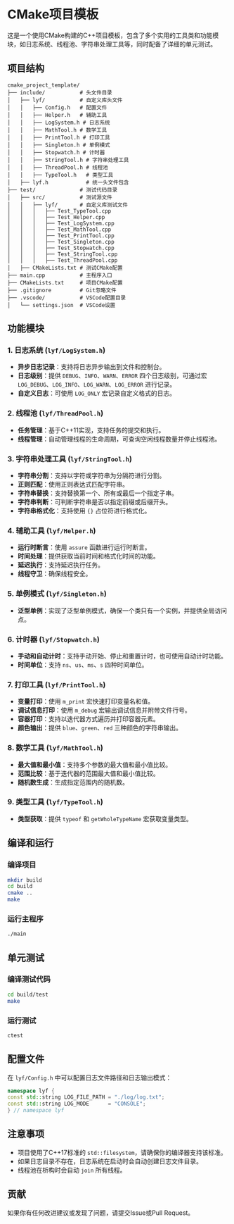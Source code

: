 # CMake项目模板

这是一个使用CMake构建的C++项目模板，包含了多个实用的工具类和功能模块，如日志系统、线程池、字符串处理工具等，同时配备了详细的单元测试。

## 项目结构
```
cmake_project_template/
├── include/           # 头文件目录
│   ├── lyf/           # 自定义库头文件
│   │   ├── Config.h   # 配置文件
│   │   ├── Helper.h   # 辅助工具
│   │   ├── LogSystem.h # 日志系统
│   │   ├── MathTool.h # 数学工具
│   │   ├── PrintTool.h # 打印工具
│   │   ├── Singleton.h # 单例模式
│   │   ├── Stopwatch.h # 计时器
│   │   ├── StringTool.h # 字符串处理工具
│   │   ├── ThreadPool.h # 线程池
│   │   ├── TypeTool.h   # 类型工具
│   ├── lyf.h            # 统一头文件包含
├── test/              # 测试代码目录
│   ├── src/           # 测试源文件
│   │   ├── lyf/       # 自定义库测试文件
│   │   │   ├── Test_TypeTool.cpp
│   │   │   ├── Test_Helper.cpp
│   │   │   ├── Test_LogSystem.cpp
│   │   │   ├── Test_MathTool.cpp
│   │   │   ├── Test_PrintTool.cpp
│   │   │   ├── Test_Singleton.cpp
│   │   │   ├── Test_Stopwatch.cpp
│   │   │   ├── Test_StringTool.cpp
│   │   │   ├── Test_ThreadPool.cpp
│   ├── CMakeLists.txt # 测试CMake配置
├── main.cpp           # 主程序入口
├── CMakeLists.txt     # 项目CMake配置
├── .gitignore         # Git忽略文件
├── .vscode/           # VSCode配置目录
│   └── settings.json  # VSCode设置
```

## 功能模块

### 1. 日志系统 (`lyf/LogSystem.h`)
- **异步日志记录**：支持将日志异步输出到文件和控制台。
- **日志级别**：提供 `DEBUG`、`INFO`、`WARN`、`ERROR` 四个日志级别，可通过宏 `LOG_DEBUG`、`LOG_INFO`、`LOG_WARN`、`LOG_ERROR` 进行记录。
- **自定义日志**：可使用 `LOG_ONLY` 宏记录自定义格式的日志。

### 2. 线程池 (`lyf/ThreadPool.h`)
- **任务管理**：基于C++11实现，支持任务的提交和执行。
- **线程管理**：自动管理线程的生命周期，可查询空闲线程数量并停止线程池。

### 3. 字符串处理工具 (`lyf/StringTool.h`)
- **字符串分割**：支持以字符或字符串为分隔符进行分割。
- **正则匹配**：使用正则表达式匹配字符串。
- **字符串替换**：支持替换第一个、所有或最后一个指定子串。
- **字符串判断**：可判断字符串是否以指定前缀或后缀开头。
- **字符串格式化**：支持使用 `{}` 占位符进行格式化。

### 4. 辅助工具 (`lyf/Helper.h`)
- **运行时断言**：使用 `assure` 函数进行运行时断言。
- **时间处理**：提供获取当前时间和格式化时间的功能。
- **延迟执行**：支持延迟执行任务。
- **线程守卫**：确保线程安全。

### 5. 单例模式 (`lyf/Singleton.h`)
- **泛型单例**：实现了泛型单例模式，确保一个类只有一个实例，并提供全局访问点。

### 6. 计时器 (`lyf/Stopwatch.h`)
- **手动和自动计时**：支持手动开始、停止和重置计时，也可使用自动计时功能。
- **时间单位**：支持 `ns`、`us`、`ms`、`s` 四种时间单位。

### 7. 打印工具 (`lyf/PrintTool.h`)
- **变量打印**：使用 `m_print` 宏快速打印变量名和值。
- **调试信息打印**：使用 `m_debug` 宏输出调试信息并附带文件行号。
- **容器打印**：支持以迭代器方式遍历并打印容器元素。
- **颜色输出**：提供 `blue`、`green`、`red` 三种颜色的字符串输出。

### 8. 数学工具 (`lyf/MathTool.h`)
- **最大值和最小值**：支持多个参数的最大值和最小值比较。
- **范围比较**：基于迭代器的范围最大值和最小值比较。
- **随机数生成**：生成指定范围内的随机数。

### 9. 类型工具 (`lyf/TypeTool.h`)
- **类型获取**：提供 `typeof` 和 `getWholeTypeName` 宏获取变量类型。

## 编译和运行

### 编译项目
```sh
mkdir build
cd build
cmake ..
make
```

### 运行主程序
```sh
./main
```

## 单元测试

### 编译测试代码
```sh
cd build/test
make
```

### 运行测试
```sh
ctest
```

## 配置文件
在 `lyf/Config.h` 中可以配置日志文件路径和日志输出模式：
```cpp
namespace lyf {
const std::string LOG_FILE_PATH = "./log/log.txt";
const std::string LOG_MODE      = "CONSOLE";
} // namespace lyf
```

## 注意事项
- 项目使用了C++17标准的 `std::filesystem`，请确保你的编译器支持该标准。
- 如果日志目录不存在，日志系统在启动时会自动创建日志文件目录。
- 线程池在析构时会自动 `join` 所有线程。

## 贡献
如果你有任何改进建议或发现了问题，请提交Issue或Pull Request。